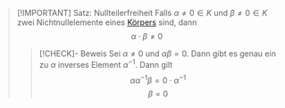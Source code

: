 > [!IMPORTANT] Satz: Nullteilerfreiheit
> Falls $\alpha \ne 0 \in K$ und $\beta\ne 0 \in K$ zwei Nichtnullelemente eines [Körpers](Körper.md) sind, dann
> $$\alpha\cdot \beta \ne 0$$
> > [!CHECK]- Beweis
> > Sei $\alpha \ne 0$ und $\alpha\beta = 0$. Dann gibt es genau ein zu $\alpha$ inverses Element $\alpha^{-1}$. Dann gilt
> > $$\alpha\alpha^{-1}\beta = 0\cdot \alpha^{-1}$$
> > $$\beta = 0$$